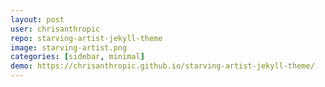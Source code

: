 ```yaml
---
layout: post
user: chrisanthropic
repo: starving-artist-jekyll-theme
image: starving-artist.png
categories: [sidebar, minimal]
demo: https://chrisanthropic.github.io/starving-artist-jekyll-theme/
---
```


